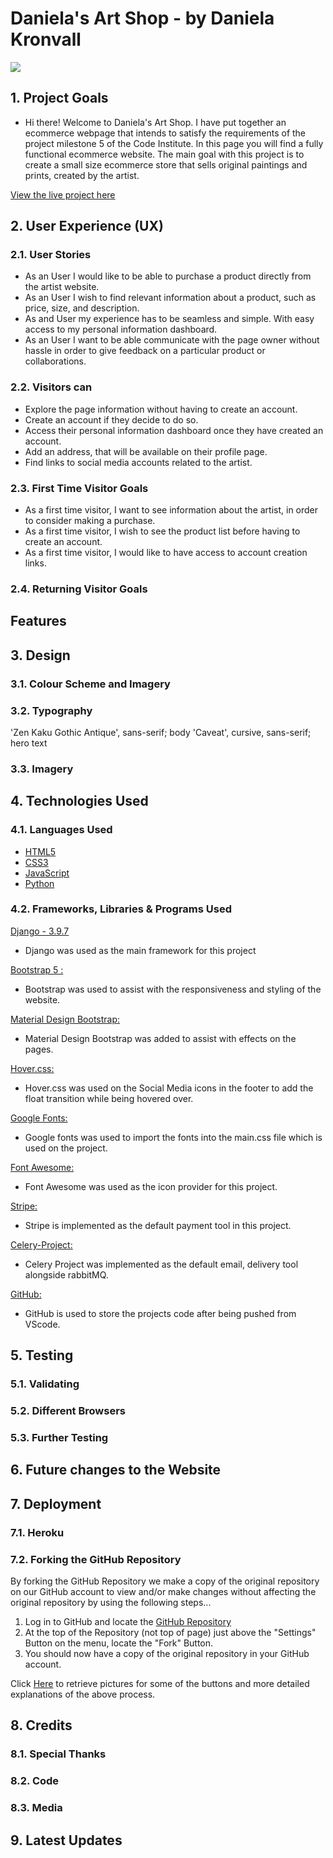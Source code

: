 # Daniela's Art Shop - by Daniela Kronvall

<img src="#">

## 1. Project Goals

- Hi there! Welcome to Daniela's Art Shop.
  I have put together an ecommerce webpage that intends to satisfy the requirements of the project milestone 5 of the Code Institute.
  In this page you will find a fully functional ecommerce website. The main goal with this project is to create a small size ecommerce store that sells original paintings and prints, created by the artist.

[View the live project here](https://danielasartshop.herokuapp.com/)

## 2. User Experience (UX)

### 2.1. User Stories

- As an User I would like to be able to purchase a product directly from the artist website.
- As an User I wish to find relevant information about a product, such as price, size, and description.
- As and User my experience has to be seamless and simple. With easy access to my personal information dashboard.
- As an User I want to be able communicate with the page owner without hassle in order to give feedback on a particular product or collaborations.

### 2.2. Visitors can

- Explore the page information without having to create an account.
- Create an account if they decide to do so.
- Access their personal information dashboard once they have created an account.
- Add an address, that will be available on their profile page.
- Find links to social media accounts related to the artist.

### 2.3. First Time Visitor Goals

- As a first time visitor, I want to see information about the artist, in order to consider making a purchase.
- As a first time visitor, I wish to see the product list before having to create an account.
- As a first time visitor, I would like to have access to account creation links.

### 2.4. Returning Visitor Goals

## Features

## 3. Design

### 3.1. Colour Scheme and Imagery

### 3.2. Typography

'Zen Kaku Gothic Antique', sans-serif; body
'Caveat', cursive, sans-serif; hero text

### 3.3. Imagery

## 4. Technologies Used

### 4.1. Languages Used

- [HTML5](https://en.wikipedia.org/wiki/HTML5)
- [CSS3](https://en.wikipedia.org/wiki/Cascading_Style_Sheets)
- [JavaScript](https://en.wikipedia.org/wiki/javascript)
- [Python](https://en.wikipedia.org/wiki/javascript)

### 4.2. Frameworks, Libraries & Programs Used

[Django - 3.9.7](https://www.djangoproject.com/)

- Django was used as the main framework for this project

[Bootstrap 5 :](https://getbootstrap.com/)

- Bootstrap was used to assist with the responsiveness and styling of the website.

[Material Design Bootstrap:](https://mdbootstrap.com/)

- Material Design Bootstrap was added to assist with effects on the pages.

[Hover.css:](https://ianlunn.github.io/Hover/)

- Hover.css was used on the Social Media icons in the footer to add the float transition while being hovered over.

[Google Fonts:](https://fonts.google.com/)

- Google fonts was used to import the fonts into the main.css file which is used on the project.

[Font Awesome:](https://fontawesome.com/)

- Font Awesome was used as the icon provider for this project.

[Stripe:](https://stripe.com/en-se)

- Stripe is implemented as the default payment tool in this project.

[Celery-Project:](https://docs.celeryproject.org/en/stable/)

- Celery Project was implemented as the default email, delivery tool alongside rabbitMQ.

[GitHub:](https://github.com/)

- GitHub is used to store the projects code after being pushed from VScode.

## 5. Testing

### 5.1. Validating

### 5.2. Different Browsers

### 5.3. Further Testing

## 6. Future changes to the Website

## 7. Deployment

### 7.1. Heroku

### 7.2. Forking the GitHub Repository

By forking the GitHub Repository we make a copy of the original repository on our GitHub account to view and/or make
changes without affecting the original repository by using the following steps...

1. Log in to GitHub and locate the [GitHub Repository](https://github.com/)
2. At the top of the Repository (not top of page) just above the "Settings" Button on the menu, locate the "Fork"
   Button.
3. You should now have a copy of the original repository in your GitHub account.

Click
[Here](https://help.github.com/en/github/creating-cloning-and-archiving-repositories/cloning-a-repository#cloning-a-repository-to-github-desktop)
to retrieve pictures for some of the buttons and more detailed explanations of the above process.

## 8. Credits

### 8.1. Special Thanks

### 8.2. Code

### 8.3. Media

## 9. Latest Updates
